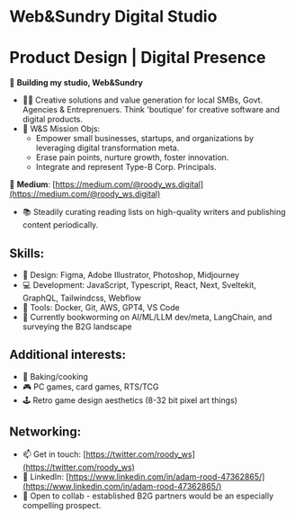 # Web&Sundry Digital Studio
# Product Design | Digital Presence

🚀 **Building my studio, Web&Sundry**
- 👨‍💻 Creative solutions and value generation for local SMBs, Govt. Agencies & Entreprenuers. Think 'boutique' for creative software and digital products.
- 🎯 W&S Mission Objs:
  - Empower small businesses, startups, and organizations by leveraging digital transformation meta.
  - Erase pain points, nurture growth, foster innovation.
  - Integrate and represent Type-B Corp. Principals.

📝 **Medium**: [https://medium.com/@roody_ws.digital](https://medium.com/@roody_ws.digital)
- 📚 Steadily curating reading lists on high-quality writers and publishing content periodically.

## Skills:

- 🎨 Design: Figma, Adobe Illustrator, Photoshop, Midjourney
- 💻 Development: JavaScript, Typescript, React, Next, Sveltekit, GraphQL, Tailwindcss, Webflow
- 🐳 Tools: Docker, Git, AWS, GPT4, VS Code
- 🌱 Currently bookworming on AI/ML/LLM dev/meta, LangChain, and surveying the B2G landscape

## Additional interests:

- 🧁 Baking/cooking
- 🎮 PC games, card games, RTS/TCG
- 🕹 Retro game design aesthetics (8-32 bit pixel art things)

## Networking:

- 📫 Get in touch: [https://twitter.com/roody_ws](https://twitter.com/roody_ws)
- 📄 LinkedIn: [https://www.linkedin.com/in/adam-rood-47362865/](https://www.linkedin.com/in/adam-rood-47362865/)
- 👯 Open to collab - established B2G partners would be an especially compelling prospect.
